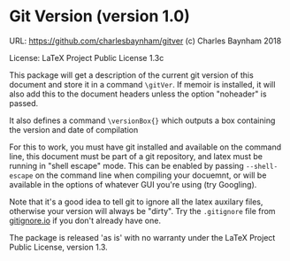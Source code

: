 Git Version (version 1.0)
=========================

URL: https://github.com/charlesbaynham/gitver
(c) Charles Baynham 2018

License: LaTeX Project Public License 1.3c

This package will get a description of the current git version of this
document and store it in a command `\gitVer`. If memoir is installed, it
will also add this to the document headers unless the option "noheader" is
passed.

It also defines a command `\versionBox{}` which outputs a box containing the
version and date of compilation

For this to work, you must have git installed and available on the command
line, this document must be part of a git repository, and latex must be
running in "shell escape" mode. This can be enabled by passing `--shell-escape`
on the command line when compiling your docuemnt, or will be available in the
options of whatever GUI you're using (try Googling).

Note that it's a good idea to tell git to ignore all the latex auxilary files,
otherwise your version will always be "dirty". Try the `.gitignore` file from
[gitignore.io](https://www.gitignore.io/api/latex) if you don't already have
one.

The package is released 'as is' with no warranty under the LaTeX Project Public
License, version 1.3.
